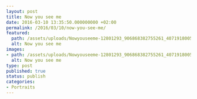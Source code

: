 ```yaml
---
layout: post
title: Now you see me
date: 2016-03-10 13:35:50.000000000 +02:00
permalink: /2016/03/10/now-you-see-me/
featured:
  path: /assets/uploads/Nowyouseeme-12801293_906868382755261_4071918005313455388_n.jpg
  alt: Now you see me
images:
- path: /assets/uploads/Nowyouseeme-12801293_906868382755261_4071918005313455388_n.jpg
  alt: Now you see me
type: post
published: true
status: publish
categories:
- Portraits
---
```

